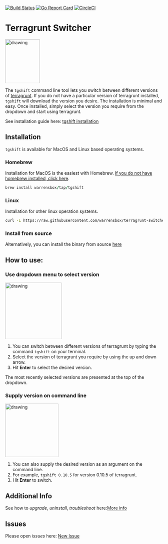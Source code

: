 [![Build Status](https://travis-ci.org/warrensbox/terragrunt-switcher.svg?branch=master)](https://travis-ci.org/warrensbox/terragrunt-switcher)
[![Go Report Card](https://goreportcard.com/badge/github.com/warrensbox/terragrunt-switcher)](https://goreportcard.com/report/github.com/warrensbox/terragrunt-switcher)
[![CircleCI](https://circleci.com/gh/warrensbox/terragrunt-switcher/tree/master.svg?style=shield&circle-token=d74b0de145c45b1d0da97f817363c77350e1a121)](https://circleci.com/gh/warrensbox/terragrunt-switcher)

# Terragrunt Switcher 

<img style="text-allign:center" src="https://s3.us-east-2.amazonaws.com/kepler-images/warrensbox/tgshift/smallerlogo.png" alt="drawing" width="110" height="140"/>

<!-- ![gopher](https://s3.us-east-2.amazonaws.com/kepler-images/warrensbox/tgshift/logo.png =100x20) -->

The `tgshift` command line tool lets you switch between different versions of [terragrunt](https://www.terragrunt.io/). 
If you do not have a particular version of terragrunt installed, `tgshift` will download the version you desire.
The installation is minimal and easy. 
Once installed, simply select the version you require from the dropdown and start using terragrunt. 

See installation guide here: [tgshift installation](https://warrensbox.github.io/terragrunt-switcher/)

## Installation

`tgshift` is available for MacOS and Linux based operating systems.

### Homebrew

Installation for MacOS is the easiest with Homebrew. [If you do not have homebrew installed, click here](https://brew.sh/). 


```ruby
brew install warrensbox/tap/tgshift
```

### Linux

Installation for other linux operation systems.

```sh
curl -L https://raw.githubusercontent.com/warrensbox/terragrunt-switcher/release/install.sh | bash
```

### Install from source

Alternatively, you can install the binary from source [here](https://github.com/warrensbox/terragrunt-switcher/releases) 

## How to use:
### Use dropdown menu to select version
<img src="https://s3.us-east-2.amazonaws.com/kepler-images/warrensbox/tgshift/tgshift.gif" alt="drawing" style="width: 180px;"/>

1.  You can switch between different versions of terragrunt by typing the command `tgshift` on your terminal. 
2.  Select the version of terragrunt you require by using the up and down arrow.
3.  Hit **Enter** to select the desired version.

The most recently selected versions are presented at the top of the dropdown.

### Supply version on command line
<img src="https://s3.us-east-2.amazonaws.com/kepler-images/warrensbox/tgshift/tgshift-v4.gif" alt="drawing" style="width: 170px;"/>

1. You can also supply the desired version as an argument on the command line.
2. For example, `tgshift 0.10.5` for version 0.10.5 of terragrunt.
3. Hit **Enter** to switch.

## Additional Info

See how to *upgrade*, *uninstall*, *troubleshoot* here:[More info](https://warrensbox.github.io/terragrunt-switcher/additional)


## Issues

Please open  *issues* here: [New Issue](https://github.com/warrensbox/terragrunt-switcher/issues)







